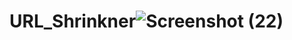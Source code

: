 # URL_Shrinkner![Screenshot (22)](https://user-images.githubusercontent.com/101915963/177972381-28b6aa62-44a3-4998-87d1-48ca3808c008.png)
